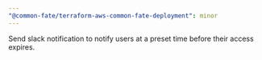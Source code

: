 ```yaml
---
"@common-fate/terraform-aws-common-fate-deployment": minor
---
```


Send slack notification to notify users at a preset time before their access expires.
